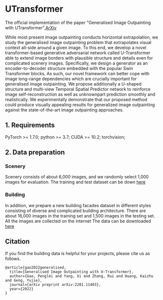 # UTransformer
The official implementation of the paper "Generalised Image Outpainting with UTransformer",[ArXiv](https://arxiv.org/abs/2201.11403)

While most present image outpainting conducts horizontal extrapolation, we study the generalised image outpainting problem that extrapolates visual context all-side around a given image. To this end, we develop a novel transformer-based generative adversarial network called U-Transformer able to extend image borders with plausible structure and details even for complicated scenery images. Specifically, we design a generator as an encoder-to-decoder structure embedded with the popular Swin Transformer blocks. As such, our novel framework can better cope with image long-range dependencies which are crucially important for generalised image outpainting. We propose additionally a U-shaped structure and multi-view Temporal Spatial Predictor network to reinforce image self-reconstruction as well as unknownpart prediction smoothly and realistically. We experimentally demonstrate that our proposed method could produce visually appealing results for generalized image outpainting against the state-of-the-art image outpainting approaches.

## 1. Requirements
PyTorch >= 1.7.0;
python >= 3.7;
CUDA >= 10.2;
torchvision;

## 2. Data preparation

### Scenery
Scenery consists of about 6,000 images, and we randomly select 1,000 images for evaluation. The training and test dataset can be down [here](https://github.com/z-x-yang/NS-Outpainting)

### Building
In addition, we prepare a new building facades dataset in different styles consisting of diverse and complicated building architecture. There are about 16,000 images in the training set and 1,500 images in the testing set. All the images are collected on the internet The data can be downloaded [here]()


## Citation
If you find the building data is helpful for your projects, please cite us as follows.
```
@article{gao2022generalised,
  title={Generalised Image Outpainting with U-Transformer},
  author={Gao, Penglei and Yang, Xi and Zhang, Rui and Huang, Kaizhu and Geng, Yujie},
  journal={arXiv preprint arXiv:2201.11403},
  year={2022}
}
```
